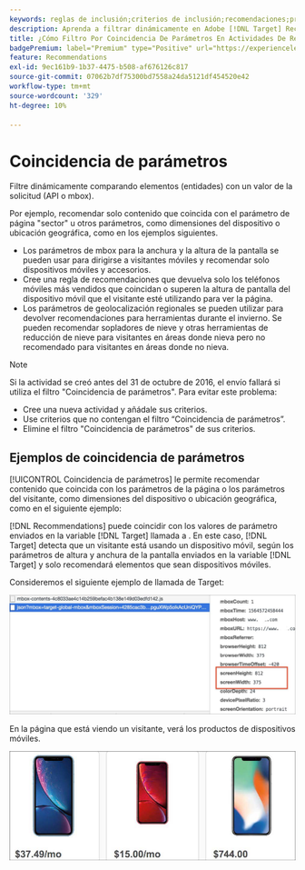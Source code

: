 ```yaml
---
keywords: reglas de inclusión;criterios de inclusión;recomendaciones;promoción;promociones;filtrado dinámico;dinámico;coincidencia de parámetros
description: Aprenda a filtrar dinámicamente en Adobe [!DNL Target] Recommendations comparando elementos (entidades) con un valor de la solicitud (API o mbox).
title: ¿Cómo Filtro Por Coincidencia De Parámetros En Actividades De Recommendations?
badgePremium: label="Premium" type="Positive" url="https://experienceleague.adobe.com/docs/target/using/introduction/intro.html?lang=en#premium newtab=true" tooltip="See what's included in Target Premium."
feature: Recommendations
exl-id: 9ec161b9-1b37-4475-b508-af676126c817
source-git-commit: 07062b7df75300bd7558a24da5121df454520e42
workflow-type: tm+mt
source-wordcount: '329'
ht-degree: 10%

---
```


# Coincidencia de parámetros

Filtre dinámicamente comparando elementos (entidades) con un valor de la solicitud (API o mbox).

Por ejemplo, recomendar solo contenido que coincida con el parámetro de página &quot;sector&quot; u otros parámetros, como dimensiones del dispositivo o ubicación geográfica, como en los ejemplos siguientes.

* Los parámetros de mbox para la anchura y la altura de la pantalla se pueden usar para dirigirse a visitantes móviles y recomendar solo dispositivos móviles y accesorios.
* Cree una regla de recomendaciones que devuelva solo los teléfonos móviles más vendidos que coincidan o superen la altura de pantalla del dispositivo móvil que el visitante esté utilizando para ver la página.
* Los parámetros de geolocalización regionales se pueden utilizar para devolver recomendaciones para herramientas durante el invierno. Se pueden recomendar sopladores de nieve y otras herramientas de reducción de nieve para visitantes en áreas donde nieva pero no recomendado para visitantes en áreas donde no nieva.

>[!NOTE]
>
>Si la actividad se creó antes del 31 de octubre de 2016, el envío fallará si utiliza el filtro &quot;Coincidencia de parámetros&quot;. Para evitar este problema:
>
>* Cree una nueva actividad y añádale sus criterios.
>* Use criterios que no contengan el filtro “Coincidencia de parámetros”.
>* Elimine el filtro &quot;Coincidencia de parámetros&quot; de sus criterios.


## Ejemplos de coincidencia de parámetros

[!UICONTROL Coincidencia de parámetros] le permite recomendar contenido que coincida con los parámetros de la página o los parámetros del visitante, como dimensiones del dispositivo o ubicación geográfica, como en el siguiente ejemplo:

[!DNL Recommendations] puede coincidir con los valores de parámetro enviados en la variable [!DNL Target] llamada a . En este caso, [!DNL Target] detecta que un visitante está usando un dispositivo móvil, según los parámetros de altura y anchura de la pantalla enviados en la variable [!DNL Target] y solo recomendará elementos que sean dispositivos móviles.

Consideremos el siguiente ejemplo de llamada de Target:

![Llamada de Target](/help/main/c-recommendations/c-algorithms/assets/example-target-call-2.png)

En la página que está viendo un visitante, verá los productos de dispositivos móviles.

![Productos para dispositivos móviles](/help/main/c-recommendations/c-algorithms/assets/phones.png)
